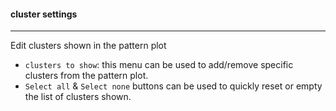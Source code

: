 #### cluster settings
---------------------

Edit clusters shown in the pattern plot

- `clusters to show`: this menu can be used to add/remove specific clusters from
  the pattern plot.
- `Select all` & `Select none` buttons can be used to quickly reset or empty
  the list of clusters shown.
